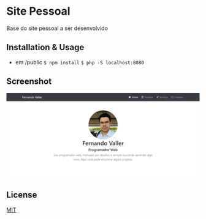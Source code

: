 # Site Pessoal

Base do site pessoal a ser desenvolvido

## Installation & Usage
* em /public
`$ npm install`
`$ php -S localhost:8080`


## Screenshot

![MyLinks](https://raw.githubusercontent.com/fernandovaller/sitepessoal/master/screenshot.png)

## License
[MIT](https://choosealicense.com/licenses/mit/)
